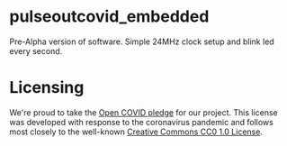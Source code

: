 # pulseoutcovid_embedded

Pre-Alpha version of software. Simple 24MHz clock setup and blink led every second.

# Licensing
We're proud to take the [Open COVID pledge](https://opencovidpledge.org/) for our project. This license was developed with response to the coronavirus pandemic and follows most closely to the well-known [Creative Commons CC0 1.0 License](https://creativecommons.org/publicdomain/zero/1.0/).
